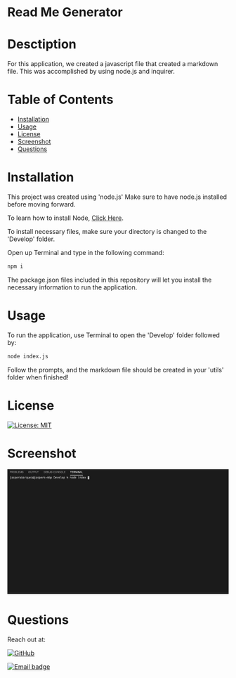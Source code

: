 # Read Me Generator

# Desctiption
For this application, we created a javascript file that created a markdown file. This was accomplished by using node.js and inquirer.

# Table of Contents
  * [Installation](#Installation)
  * [Usage](#Usage)
  * [License](#License)
  * [Screenshot](#Screenshot)
  * [Questions](#Questions)

# Installation
This project was created using 'node.js' Make sure to have node.js installed before moving forward.

To learn how to install Node, [Click Here](https://nodejs.org/en/download/package-manager/).

To install necessary files, make sure your directory is changed to the 'Develop' folder.

Open up Terminal and type in the following command:

```bash
npm i 
```
The package.json files included in this repository will let you install the necessary information to run the application.

# Usage
To run the application, use Terminal to open the 'Develop' folder followed by:

```bash
node index.js
```
Follow the prompts, and the markdown file should be created in your 'utils' folder when finished!
# License

[![License: MIT](https://img.shields.io/badge/License-MIT-red.svg)](https://kuyajasper.mit-license.org)


# Screenshot

![ScreenshotRecording](./Samples/ScreenRecording.gif)

# Questions

Reach out at:

[![GitHub](https://img.shields.io/badge/GitHub-100000?style=for-the-badge&logo=github&logoColor=white)](https://github.com/KuyaJasper)

[![Email badge](https://img.shields.io/badge/Email-abarquezj1@gmail.com-red.svg)](mailto:abarquezj1@gmail.com)

